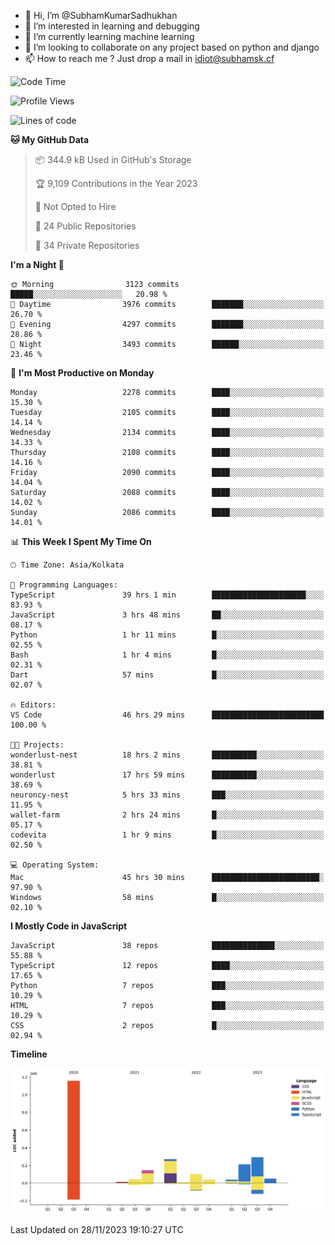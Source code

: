 - 👋 Hi, I’m @SubhamKumarSadhukhan
- 👀 I’m interested in learning and debugging
- 🌱 I’m currently learning machine learning
- 💞️ I’m looking to collaborate on any project based on python and django
- 📫 How to reach me ?
      Just drop a mail in idiot@subhamsk.cf

<!---
SubhamKumarSadhukhan/SubhamKumarSadhukhan is a ✨ special ✨ repository because its `README.md` (this file) appears on your GitHub profile.
You can click the Preview link to take a look at your changes.
--->


<!--START_SECTION:waka-->
![Code Time](http://img.shields.io/badge/Code%20Time-1%2C749%20hrs%2029%20mins-blue)

![Profile Views](http://img.shields.io/badge/Profile%20Views-0-blue)

![Lines of code](https://img.shields.io/badge/From%20Hello%20World%20I%27ve%20Written-2.4%20million%20lines%20of%20code-blue)

**🐱 My GitHub Data** 

> 📦 344.9 kB Used in GitHub's Storage 
 > 
> 🏆 9,109 Contributions in the Year 2023
 > 
> 🚫 Not Opted to Hire
 > 
> 📜 24 Public Repositories 
 > 
> 🔑 34 Private Repositories 
 > 
**I'm a Night 🦉** 

```text
🌞 Morning                3123 commits        █████░░░░░░░░░░░░░░░░░░░░   20.98 % 
🌆 Daytime                3976 commits        ███████░░░░░░░░░░░░░░░░░░   26.70 % 
🌃 Evening                4297 commits        ███████░░░░░░░░░░░░░░░░░░   28.86 % 
🌙 Night                  3493 commits        ██████░░░░░░░░░░░░░░░░░░░   23.46 % 
```
📅 **I'm Most Productive on Monday** 

```text
Monday                   2278 commits        ████░░░░░░░░░░░░░░░░░░░░░   15.30 % 
Tuesday                  2105 commits        ████░░░░░░░░░░░░░░░░░░░░░   14.14 % 
Wednesday                2134 commits        ████░░░░░░░░░░░░░░░░░░░░░   14.33 % 
Thursday                 2108 commits        ████░░░░░░░░░░░░░░░░░░░░░   14.16 % 
Friday                   2090 commits        ████░░░░░░░░░░░░░░░░░░░░░   14.04 % 
Saturday                 2088 commits        ████░░░░░░░░░░░░░░░░░░░░░   14.02 % 
Sunday                   2086 commits        ████░░░░░░░░░░░░░░░░░░░░░   14.01 % 
```


📊 **This Week I Spent My Time On** 

```text
🕑︎ Time Zone: Asia/Kolkata

💬 Programming Languages: 
TypeScript               39 hrs 1 min        █████████████████████░░░░   83.93 % 
JavaScript               3 hrs 48 mins       ██░░░░░░░░░░░░░░░░░░░░░░░   08.17 % 
Python                   1 hr 11 mins        █░░░░░░░░░░░░░░░░░░░░░░░░   02.55 % 
Bash                     1 hr 4 mins         █░░░░░░░░░░░░░░░░░░░░░░░░   02.31 % 
Dart                     57 mins             █░░░░░░░░░░░░░░░░░░░░░░░░   02.07 % 

🔥 Editors: 
VS Code                  46 hrs 29 mins      █████████████████████████   100.00 % 

🐱‍💻 Projects: 
wonderlust-nest          18 hrs 2 mins       ██████████░░░░░░░░░░░░░░░   38.81 % 
wonderlust               17 hrs 59 mins      ██████████░░░░░░░░░░░░░░░   38.69 % 
neuroncy-nest            5 hrs 33 mins       ███░░░░░░░░░░░░░░░░░░░░░░   11.95 % 
wallet-farm              2 hrs 24 mins       █░░░░░░░░░░░░░░░░░░░░░░░░   05.17 % 
codevita                 1 hr 9 mins         █░░░░░░░░░░░░░░░░░░░░░░░░   02.50 % 

💻 Operating System: 
Mac                      45 hrs 30 mins      ████████████████████████░   97.90 % 
Windows                  58 mins             █░░░░░░░░░░░░░░░░░░░░░░░░   02.10 % 
```

**I Mostly Code in JavaScript** 

```text
JavaScript               38 repos            ██████████████░░░░░░░░░░░   55.88 % 
TypeScript               12 repos            ████░░░░░░░░░░░░░░░░░░░░░   17.65 % 
Python                   7 repos             ███░░░░░░░░░░░░░░░░░░░░░░   10.29 % 
HTML                     7 repos             ███░░░░░░░░░░░░░░░░░░░░░░   10.29 % 
CSS                      2 repos             █░░░░░░░░░░░░░░░░░░░░░░░░   02.94 % 
```



**Timeline**

![Lines of Code chart](https://raw.githubusercontent.com/SubhamKumarSadhukhan/SubhamKumarSadhukhan/main/assets/bar_graph.png)


 Last Updated on 28/11/2023 19:10:27 UTC
<!--END_SECTION:waka-->
